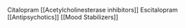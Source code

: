 Citalopram
[[Acetylcholinesterase inhibitors]]
Escitalopram
[[Antipsychotics]]
[[Mood Stabilizers]]
